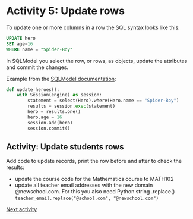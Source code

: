 # Activity 5: Update rows

To update one or more columns in a row the SQL syntax looks like this:

```sql
UPDATE hero
SET age=16
WHERE name = "Spider-Boy"
```

In SQLModel you select the row, or rows, as objects, update the attributes and commit the changes.

Example from the [SQLModel documentation](https://sqlmodel.tiangolo.com/tutorial/update):

```python
def update_heroes():
    with Session(engine) as session:
        statement = select(Hero).where(Hero.name == "Spider-Boy")
        results = session.exec(statement)
        hero = results.one()
        hero.age = 16
        session.add(hero)
        session.commit()
```

## Activity: Update students rows

Add code to update records, print the row before and after to check the results:

- update the course code for the Mathematics course to MATH102
- update all teacher email addresses with the new domain @newschool.com. For this you also need Python string .replace()
  `teacher_email.replace("@school.com", "@newschool.com")`

[Next activity](8-06-delete.md)